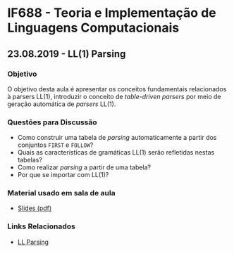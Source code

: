 # IF688 - Teoria e Implementação de Linguagens Computacionais

## 23.08.2019 - LL(1) Parsing

### Objetivo

O objetivo desta aula é apresentar os conceitos fundamentais relacionados à parsers LL(1), introduzir o conceito de _table-driven parsers_ por meio de geração automática de _parsers_ LL(1).

### Questões para Discussão

- Como construir uma tabela de _parsing_ automaticamente a partir dos conjuntos `FIRST` e `FOLLOW`?
- Quais as características de gramáticas LL(1) serão refletidas nestas tabelas?
- Como realizar _parsing_ a partir de uma tabela?
- Por que se importar com LL(1)?

### Material usado em sala de aula

- [Slides (pdf)](https://drive.google.com/open?id=1DhXQUXUJYke7C49XAsW3O2u_-De9U5zI)

### Links Relacionados

- [LL Parsing](https://en.wikipedia.org/wiki/LL_parser)